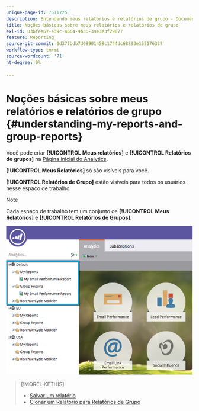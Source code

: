 ```yaml
---
unique-page-id: 7511725
description: Entendendo meus relatórios e relatórios de grupo - Documentação do Marketo - Documentação do produto
title: Noções básicas sobre meus relatórios e relatórios de grupo
exl-id: 03bfee67-e39c-4664-9b36-39e3e3f29077
feature: Reporting
source-git-commit: 0d37fbdb7d08901458c1744dc68893e155176327
workflow-type: tm+mt
source-wordcount: '71'
ht-degree: 0%

---
```


# Noções básicas sobre meus relatórios e relatórios de grupo {#understanding-my-reports-and-group-reports}

Você pode criar **[!UICONTROL Meus relatórios]** e **[!UICONTROL Relatórios de grupos]** na [Página inicial do Analytics](/help/marketo/product-docs/reporting/basic-reporting/creating-reports/navigating-the-analytics-home-page.md).

**[!UICONTROL Meus Relatórios]** só são visíveis para você.

**[!UICONTROL Relatórios de Grupo]** estão visíveis para todos os usuários nesse espaço de trabalho.

>[!NOTE]
>
>Cada espaço de trabalho tem um conjunto de **[!UICONTROL Meus Relatórios]** e **[!UICONTROL Relatórios de Grupos]**.

![](assets/image2015-4-21-14-3a41-3a22.png)

>[!MORELIKETHIS]
>
>* [Salvar um relatório](/help/marketo/product-docs/reporting/basic-reporting/creating-reports/save-a-report.md)
>* [Clonar um Relatório para Relatórios de Grupo](/help/marketo/product-docs/reporting/basic-reporting/report-activity/clone-a-report-to-group-reports.md)
